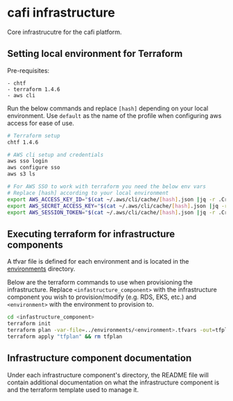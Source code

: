 # cafi infrastructure
Core infrastrucutre for the cafi platform.

## Setting local environment for Terraform
Pre-requisites:

    - chtf
    - terraform 1.4.6
    - aws cli

Run the below commands and replace `[hash]` depending on your local environment. Use `default` as the name of the profile when configuring aws access for ease of use.
```sh
# Terraform setup
chtf 1.4.6

# AWS cli setup and credentials
aws sso login
aws configure sso
aws s3 ls

# For AWS SSO to work with terraform you need the below env vars
# Replace [hash] according to your local environment
export AWS_ACCESS_KEY_ID="$(cat ~/.aws/cli/cache/[hash].json |jq -r .Credentials.AccessKeyId)"
export AWS_SECRET_ACCESS_KEY="$(cat ~/.aws/cli/cache/[hash].json |jq -r .Credentials.SecretAccessKey)"
export AWS_SESSION_TOKEN="$(cat ~/.aws/cli/cache/[hash].json |jq -r .Credentials.SessionToken)"
```

## Executing terraform for infrastructure components
A tfvar file is defined for each environment and is located in the [environments](environments) directory.

Below are the terraform commands to use when provisioning the infrastructure. Replace `<infastructure_component>` with the infrastructure component you wish to provision/modify (e.g. RDS, EKS, etc.) and `<environment>` with the environment to provision to.

```sh
cd <infastructure_component>
terraform init
terraform plan -var-file=../environments/<environment>.tfvars -out=tfplan
terraform apply "tfplan" && rm tfplan
```

## Infrastructure component documentation
Under each infrastructure component's directory, the README file will contain additional documentation on what the infrastructure component is and the terraform template used to manage it.
